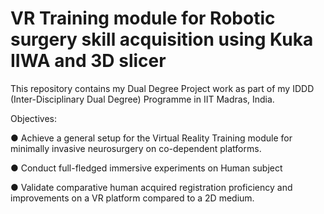 # VR Training module for Robotic surgery skill acquisition using Kuka IIWA and 3D slicer

This repository contains my Dual Degree Project work as part of my IDDD (Inter-Disciplinary Dual Degree) Programme in IIT Madras, India. 

Objectives:

● Achieve a general setup for the Virtual Reality Training module for minimally invasive
neurosurgery on co-dependent platforms.

● Conduct full-fledged immersive experiments on Human subject

● Validate comparative human acquired registration proficiency and improvements on a
VR platform compared to a 2D medium.
